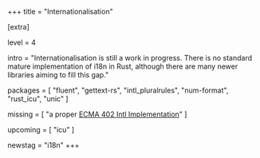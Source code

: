 +++
title = "Internationalisation"

[extra]

level = 4

intro = "Internationalisation is still a work in progress. There is no standard mature implementation of i18n in Rust, although there are many newer libraries aiming to fill this gap."


packages = [
  "fluent",
  "gettext-rs",
  "intl_pluralrules",
  "num-format",
  "rust_icu",
  "unic"
]

missing = [
  "a proper [ECMA 402 Intl Implementation](https://github.com/rust-lang/rfcs/issues/858)"
]

upcoming = [
  "icu"
]

newstag = "i18n"
+++
